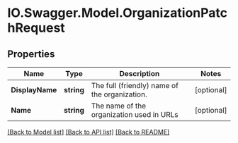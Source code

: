 # IO.Swagger.Model.OrganizationPatchRequest
## Properties

Name | Type | Description | Notes
------------ | ------------- | ------------- | -------------
**DisplayName** | **string** | The full (friendly) name of the organization. | [optional] 
**Name** | **string** | The name of the organization used in URLs | [optional] 

[[Back to Model list]](../README.md#documentation-for-models) [[Back to API list]](../README.md#documentation-for-api-endpoints) [[Back to README]](../README.md)

